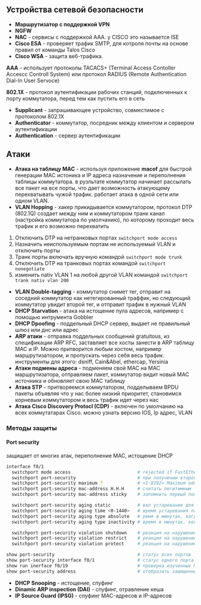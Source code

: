 ## Устройства сетевой безопасности

- **Маршрутизатор с поддержкой VPN**
- **NGFW**
- **NAC** - сервисы с поддержкой ААА. у CISCO это называется ISE
- **Cisco ESA** - проверяет трафик SMTP, для котроля почты на основе правил от команды Talos Cisco
- **Cisco WSA** - защита веб-трафика.

**ААА** - использует протоколы TACACS+ (Terminal Access Contoller Accescc Controll System) или протокол RADIUS (Remote Authentication Dial-In User Servoce)

**802.1X** - протокол аутентификации рабочих станций, подключенных к порту коммутатора, перед тем как пустить его в сеть

- **Supplicant** - запрашивающее устройство, совместимое с протоколом 802.1Х
- **Authenticator** - коммутатор, посредник между клиентом и сервером аутентификации
- **Authentication** - сервер аутентификации

## Aтаки

- **Атака на таблицу МАС** - используя приложение **macof** для быстрой генерации MAC истоника и IP адреса назначение и переполнения таблицы коммутатора. в рузльтате коммутатор начинает рассылать все пакет на все порты, что дает возможность атакующему перехватывать чужой трафик. работает атака в одной сети или одном VLAN.
- **VLAN Hopping** - хакер прикидывается коммутатором, протокол DTP (802.1Q) создает между ним и коммутатором транк канал (настройка коммутатора по умолчанию), по которому проходит весь трафик и его возможно перехватить
1. Отключить DTP на нетранковых портах `switchport mode access`
2. Назначить неиспользуемым портам не используемый VLAN и отключить порты
3. Транк порты включать вручную командой `switchport mode trunk`
4. Отключить DTP на транковых портах командой `switchport nonegotiate`
5. изменить nativ VLAN 1 на любой другой VLAN командой `switchport trank nativ vlan 200`
- **VLAN Double-tagging** - коммутатор снимет тег, отправит на соседний коммутатор как нетегированный траффик, но следующий коммутатор увидит второй тег, и отправит трафик в нужный VLAN
- **DHCP Starvation** - атака на истощение пула адресов, например с помощью интрумента Gobbler
- **DHCP Dpoofing** - поддельный DHCP сервер, выдает не правильный шлюз или днс или адрес
- **ARP атаки** - отправка поддельных сообщений gratuitous, из спецификации ARP RFC, заставляет все хосты занести в ARP таблицу MAC и IP. Можно притворится любым хостом, например маршрутизатором, и пропускать через себя весь трафик. инструменты для этого: dsniff, Cain&Abel, ethercap, Yersinia
- **Атаки подмены адреса** - подменяем свой МАС на МАС маршрутизатора, отправляем пакет, коммутатор видит новый МАС источника и обновляет свою МАС таблицу
- **Атака STP** - притворяемся коммутатором, подделываем BPDU пакеты объявляя что у нас более низкий приоритет, становимся корневым коммутатором и весь трафик идет через нас
- **Атака Cisco Discovery Protocl (CDP)** - включен по умолчанию на всех коммутатарах Cisco. можно узнать версию IOS, Ip адрес, VLAN

### Методы защиты

#### Port security

защищает от многих атак, переполнение МАС, истощение DHCP

```bash
interface f0/1
  switchport mode access                         # rejected if FastEthernet0/1 is a dynamic port
  switchport port-security                       # при получении второго МАС адреса - порт выключится (статус: err-disabled)
  switchport port-security maximum ?             # <1-8192> Maximum addresses (1 by default)
  switchport port-security mac-address H.H.H     # считать легитимным только введенный мас
  switchport port-security mac-address sticky    # запомнить первый полученный мас (или первые из параметра максимум)

  switchport port-security aging static          # вкл устаревание для статически настроенных мас
  switchport port-security aging time <0-1440>   # время устаревания порта
  switchport port-security aging type absolute   # ремя в минутах, когда устареет МАС-адрес, не зависимо от активности
  switchport port-security aging type inactivity # время в минутах, когда устарее МАС-адрес после последней активности на порту

  switchport port-security violation shutdown    # реакция на нарушение: выключить порт, сообщение в syslog, увеличить счетчик нарушений
  switchport port-security violation restrict    # реакция на нарушение: отпрасывает пакеты неизвестных МАС-адресов, увеличивает счетчик, сообщает в syslog
  switchport port-security violation protect     # реакция на нарушение: только отбрасывает пакеты не известных МАС-адресов

show port-security                               # статус всех портов
show port-security interface f0/1                # статус одного порта
show run inerface f0/19                          # проверка изученных МАС-адресов
show port-security address                       # отобразить зашищенные МАС-адреса
```

- **DHCP Snooping** - истощение, спуфинг
- **Dinamic ARP inspection (DAI)** - спуфинг, отравление кеша
- **IP Source Guard (IPSG)** - спуфинг MAC-адресов и IP-адресов
